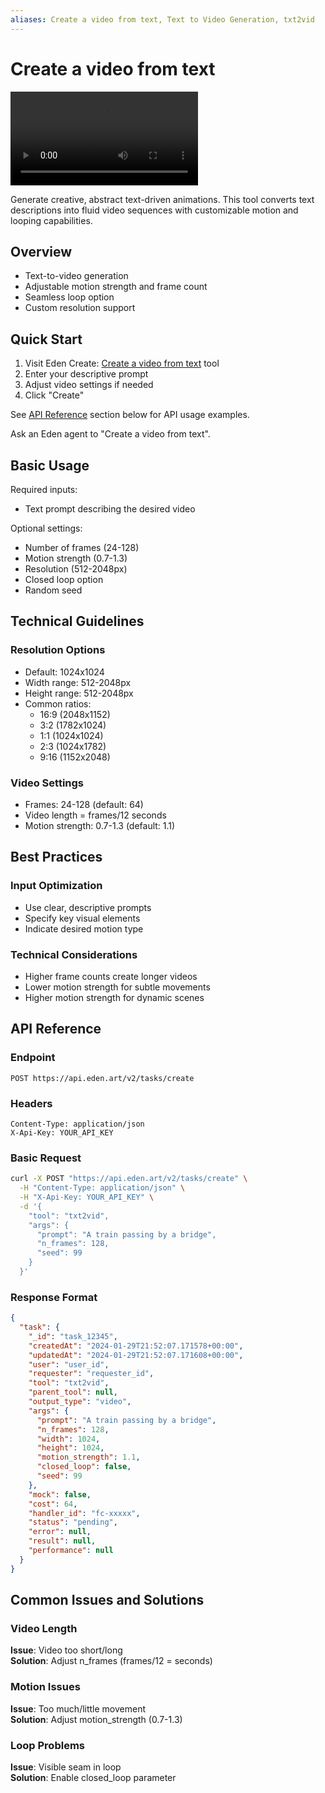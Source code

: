 ```yaml
---
aliases: Create a video from text, Text to Video Generation, txt2vid
---
```


# Create a video from text
![alt text](app/txt2vid_lora_opt.mp4)

Generate creative, abstract text-driven animations. This tool converts text descriptions into fluid video sequences with customizable motion and looping capabilities.

## Overview

- Text-to-video generation
- Adjustable motion strength and frame count
- Seamless loop option
- Custom resolution support

## Quick Start

1. Visit Eden Create: [Create a video from text](https://beta.eden.art/create/txt2vid) tool
2. Enter your descriptive prompt
3. Adjust video settings if needed
4. Click "Create"

See [API Reference](#api-reference) section below for API usage examples.

Ask an Eden agent to "Create a video from text".

## Basic Usage

Required inputs:
- Text prompt describing the desired video

Optional settings:
- Number of frames (24-128)
- Motion strength (0.7-1.3)
- Resolution (512-2048px)
- Closed loop option
- Random seed

## Technical Guidelines

### Resolution Options
- Default: 1024x1024
- Width range: 512-2048px
- Height range: 512-2048px
- Common ratios:
  - 16:9 (2048x1152)
  - 3:2 (1782x1024)
  - 1:1 (1024x1024)
  - 2:3 (1024x1782)
  - 9:16 (1152x2048)

### Video Settings
- Frames: 24-128 (default: 64)
- Video length = frames/12 seconds
- Motion strength: 0.7-1.3 (default: 1.1)

## Best Practices

### Input Optimization
- Use clear, descriptive prompts
- Specify key visual elements
- Indicate desired motion type

### Technical Considerations
- Higher frame counts create longer videos
- Lower motion strength for subtle movements
- Higher motion strength for dynamic scenes

## API Reference

### Endpoint
`POST https://api.eden.art/v2/tasks/create`

### Headers
```
Content-Type: application/json
X-Api-Key: YOUR_API_KEY
```

### Basic Request
```bash
curl -X POST "https://api.eden.art/v2/tasks/create" \
  -H "Content-Type: application/json" \
  -H "X-Api-Key: YOUR_API_KEY" \
  -d '{
    "tool": "txt2vid",
    "args": {
      "prompt": "A train passing by a bridge",
      "n_frames": 128,
      "seed": 99
    }
  }'
```

### Response Format
```json
{
  "task": {
    "_id": "task_12345",
    "createdAt": "2024-01-29T21:52:07.171578+00:00",
    "updatedAt": "2024-01-29T21:52:07.171608+00:00",
    "user": "user_id",
    "requester": "requester_id",
    "tool": "txt2vid",
    "parent_tool": null,
    "output_type": "video",
    "args": {
      "prompt": "A train passing by a bridge",
      "n_frames": 128,
      "width": 1024,
      "height": 1024,
      "motion_strength": 1.1,
      "closed_loop": false,
      "seed": 99
    },
    "mock": false,
    "cost": 64,
    "handler_id": "fc-xxxxx",
    "status": "pending",
    "error": null,
    "result": null,
    "performance": null
  }
}
```

## Common Issues and Solutions

### Video Length
**Issue**: Video too short/long  
**Solution**: Adjust n_frames (frames/12 = seconds)

### Motion Issues
**Issue**: Too much/little movement  
**Solution**: Adjust motion_strength (0.7-1.3)

### Loop Problems
**Issue**: Visible seam in loop  
**Solution**: Enable closed_loop parameter